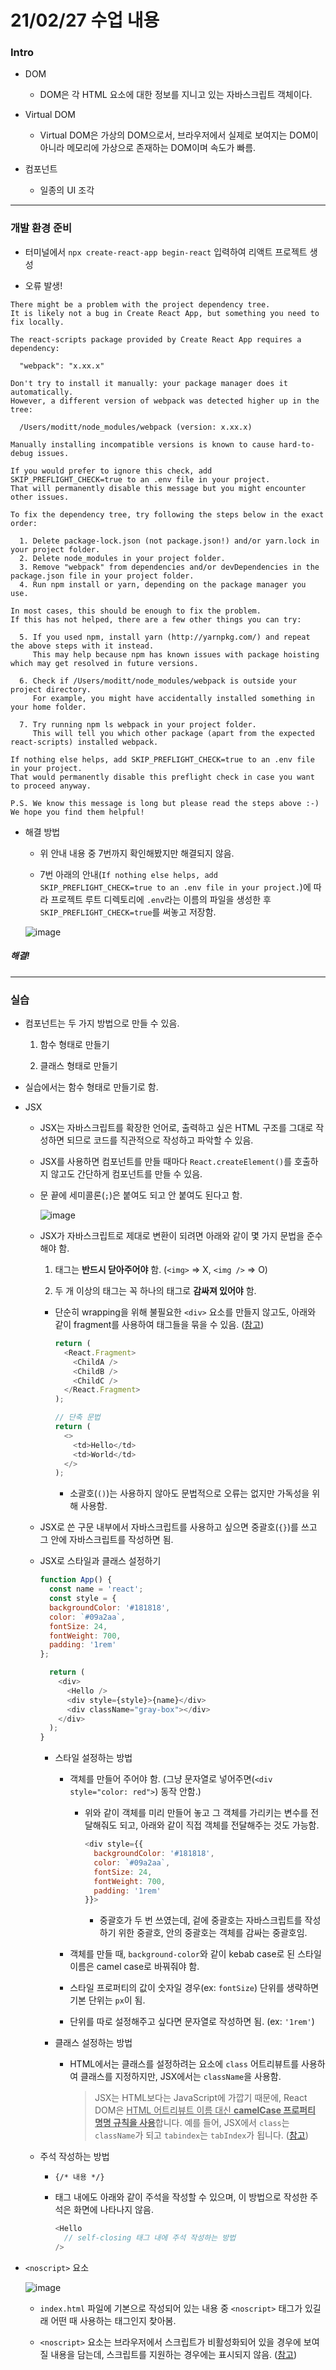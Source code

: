 # 21/02/27 수업 내용
### Intro

- DOM

  - DOM은 각 HTML 요소에 대한 정보를 지니고 있는 자바스크립트 객체이다.

- Virtual DOM

  - Virtual DOM은 가상의 DOM으로서, 브라우저에서 실제로 보여지는 DOM이 아니라 메모리에 가상으로 존재하는 DOM이며 속도가 빠름.

- 컴포넌트

  - 일종의 UI 조각

___
### 개발 환경 준비

- 터미널에서 `npx create-react-app begin-react` 입력하여 리액트 프로젝트 생성

- 오류 발생!
```
There might be a problem with the project dependency tree.
It is likely not a bug in Create React App, but something you need to fix locally.
 
The react-scripts package provided by Create React App requires a dependency:
 
  "webpack": "x.xx.x"
 
Don't try to install it manually: your package manager does it automatically.
However, a different version of webpack was detected higher up in the tree:
 
  /Users/moditt/node_modules/webpack (version: x.xx.x) 
 
Manually installing incompatible versions is known to cause hard-to-debug issues.
 
If you would prefer to ignore this check, add SKIP_PREFLIGHT_CHECK=true to an .env file in your project.
That will permanently disable this message but you might encounter other issues.
 
To fix the dependency tree, try following the steps below in the exact order:
 
  1. Delete package-lock.json (not package.json!) and/or yarn.lock in your project folder.
  2. Delete node_modules in your project folder.
  3. Remove "webpack" from dependencies and/or devDependencies in the package.json file in your project folder.
  4. Run npm install or yarn, depending on the package manager you use.
 
In most cases, this should be enough to fix the problem.
If this has not helped, there are a few other things you can try:
 
  5. If you used npm, install yarn (http://yarnpkg.com/) and repeat the above steps with it instead.
     This may help because npm has known issues with package hoisting which may get resolved in future versions.
 
  6. Check if /Users/moditt/node_modules/webpack is outside your project directory.
     For example, you might have accidentally installed something in your home folder.
 
  7. Try running npm ls webpack in your project folder.
     This will tell you which other package (apart from the expected react-scripts) installed webpack.
 
If nothing else helps, add SKIP_PREFLIGHT_CHECK=true to an .env file in your project.
That would permanently disable this preflight check in case you want to proceed anyway.
 
P.S. We know this message is long but please read the steps above :-) We hope you find them helpful!
```

  - 해결 방법

    - 위 안내 내용 중 7번까지 확인해봤지만 해결되지 않음.

    - 7번 아래의 안내(`If nothing else helps, add SKIP_PREFLIGHT_CHECK=true to an .env file in your project.`)에 따라 프로젝트 루트 디렉토리에 `.env`라는 이름의 파일을 생성한 후 `SKIP_PREFLIGHT_CHECK=true`를 써놓고 저장함.

    ![image](https://user-images.githubusercontent.com/54733637/109408659-d47b3400-79ce-11eb-9848-d3332c0f58b2.png)
##### 해결!

___
### 실습

- 컴포넌트는 두 가지 방법으로 만들 수 있음.

  1. 함수 형태로 만들기

  2. 클래스 형태로 만들기

- 실습에서는 함수 형태로 만들기로 함.

- JSX

  - JSX는 자바스크립트를 확장한 언어로, 출력하고 싶은 HTML 구조를 그대로 작성하면 되므로 코드를 직관적으로 작성하고 파악할 수 있음.

  - JSX를 사용하면 컴포넌트를 만들 때마다 `React.createElement()`를 호출하지 않고도 간단하게 컴포넌트를 만들 수 있음.

  - 문 끝에 세미콜론(`;`)은 붙여도 되고 안 붙여도 된다고 함.

    ![image](https://user-images.githubusercontent.com/54733637/109408897-2fae2600-79d1-11eb-8747-408c7b90348e.png)
    
  - JSX가 자바스크립트로 제대로 변환이 되려면 아래와 같이 몇 가지 문법을 준수해야 함.

    1) 태그는 <b>반드시 닫아주어야</b> 함. (`<img>` => X, `<img />` => O) 

    2) 두 개 이상의 태그는 꼭 하나의 태그로 <b>감싸져 있어야</b> 함.

      - 단순히 wrapping을 위해 불필요한 `<div>` 요소를 만들지 않고도, 아래와 같이 fragment를 사용하여 태그들을 묶을 수 있음. ([참고](https://ko.reactjs.org/docs/fragments.html#short-syntax))

        ```js
        return (
          <React.Fragment>
            <ChildA />
            <ChildB />
            <ChildC />
          </React.Fragment>
        );
        
        // 단축 문법
        return (
          <>
            <td>Hello</td>
            <td>World</td>
          </>
        );
        ```
        
        - 소괄호(`()`)는 사용하지 않아도 문법적으로 오류는 없지만 가독성을 위해 사용함.

  - JSX로 쓴 구문 내부에서 자바스크립트를 사용하고 싶으면 중괄호(`{}`)를 쓰고 그 안에 자바스크립트를 작성하면 됨.

  - JSX로 스타일과 클래스 설정하기

    ```js
    function App() {
      const name = 'react';
      const style = {
      backgroundColor: '#181818',
      color: `#09a2aa`,
      fontSize: 24,
      fontWeight: 700,
      padding: '1rem'
    };

      return (
        <div>
          <Hello />
          <div style={style}>{name}</div>
          <div className="gray-box"></div>
        </div>
      );
    }
    ```

    - 스타일 설정하는 방법

      - 객체를 만들어 주어야 함. (그냥 문자열로 넣어주면(`<div style="color: red">`) 동작 안함.)

        - 위와 같이 객체를 미리 만들어 놓고 그 객체를 가리키는 변수를 전달해줘도 되고, 아래와 같이 직접 객체를 전달해주는 것도 가능함.

          ```js
          <div style={{
            backgroundColor: '#181818',
            color: `#09a2aa`,
            fontSize: 24,
            fontWeight: 700,
            padding: '1rem'
          }}>
          ```
          
          - 중괄호가 두 번 쓰였는데, 겉에 중괄호는 자바스크립트를 작성하기 위한 중괄호, 안의 중괄호는 객체를 감싸는 중괄호임.

      - 객체를 만들 때, `background-color`와 같이 kebab case로 된 스타일 이름은 camel case로 바꿔줘야 함.

      - 스타일 프로퍼티의 값이 숫자일 경우(ex: `fontSize`) 단위를 생략하면 기본 단위는 `px`이 됨.

      - 단위를 따로 설정해주고 싶다면 문자열로 작성하면 됨. (ex: `'1rem'`)

    - 클래스 설정하는 방법

      - HTML에서는 클래스를 설정하려는 요소에 `class` 어트리뷰트를 사용하여 클래스를 지정하지만, JSX에서는 `className`을 사용함.

        > JSX는 HTML보다는 JavaScript에 가깝기 때문에, React DOM은 <u>HTML 어트리뷰트 이름 대신 **camelCase 프로퍼티 명명 규칙을 사용**</u>합니다.
        > 예를 들어, JSX에서 `class`는 `className`가 되고 `tabindex`는 `tabIndex`가 됩니다. ([참고](https://ko.reactjs.org/docs/introducing-jsx.html#specifying-attributes-with-jsx))

  - 주석 작성하는 방법

    - `{/* 내용 */}`

    - 태그 내에도 아래와 같이 주석을 작성할 수 있으며, 이 방법으로 작성한 주석은 화면에 나타나지 않음.

      ```js
      <Hello
        // self-closing 태그 내에 주석 작성하는 방법
      />
      ```
    
- `<noscript>` 요소

  ![image](https://user-images.githubusercontent.com/54733637/109408996-3721ff00-79d2-11eb-899f-c39c011f1672.png)
  
  - `index.html` 파일에 기본으로 작성되어 있는 내용 중 `<noscript>` 태그가 있길래 어떤 때 사용하는 태그인지 찾아봄.

  - `<noscript>` 요소는 브라우저에서 스크립트가 비활성화되어 있을 경우에 보여질 내용을 담는데, 스크립트를 지원하는 경우에는 표시되지 않음. ([참고](https://webdir.tistory.com/322))



